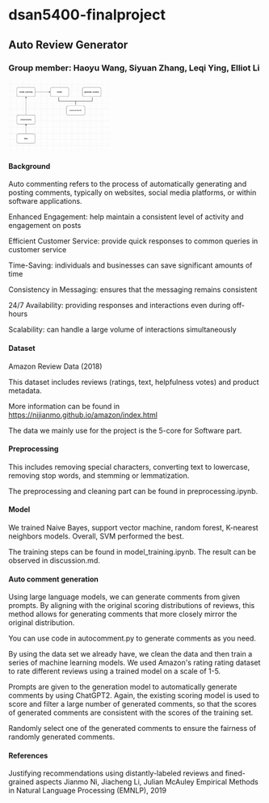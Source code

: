 # dsan5400-finalproject


## Auto Review Generator

### Group member: Haoyu Wang, Siyuan Zhang, Leqi Ying, Elliot Li

<img src="images/Diagram.png" alt="Error" width="200"/>

#### Background

Auto commenting refers to the process of automatically generating and posting comments, typically on websites, social media platforms, or within software applications.

Enhanced Engagement: help maintain a consistent level of activity and engagement on posts

Efficient Customer Service: provide quick responses to common queries in customer service

Time-Saving: individuals and businesses can save significant amounts of time

Consistency in Messaging: ensures that the messaging remains consistent

24/7 Availability: providing responses and interactions even during off-hours

Scalability: can handle a large volume of interactions simultaneously

#### Dataset

Amazon Review Data (2018)

This dataset includes reviews (ratings, text, helpfulness votes) and product metadata.

More information can be found in https://nijianmo.github.io/amazon/index.html

The data we mainly use for the project is the 5-core for Software part.

#### Preprocessing

This includes removing special characters, converting text to lowercase, removing stop words, and stemming or lemmatization.

The preprocessing and cleaning part can be found in preprocessing.ipynb.

#### Model

We trained Naive Bayes, support vector machine, random forest, K-nearest neighbors models. Overall, SVM performed the best.

The training steps can be found in model_training.ipynb. The result can be observed in discussion.md.

#### Auto comment generation

Using large language models, we can generate comments from given prompts. By aligning with the original scoring distributions of reviews, this method allows for generating comments that more closely mirror the original distribution.

You can use code in autocomment.py to generate comments as you need.


By using the data set we already have, we clean the data and then train a series of machine learning models.
We used Amazon's rating rating dataset to rate different reviews using a trained model on a scale of 1-5.

Prompts are given to the generation model to automatically generate comments by using ChatGPT2.
Again, the existing scoring model is used to score and filter a large number of generated comments, so that the scores of generated comments are consistent with the scores of the training set.

Randomly select one of the generated comments to ensure the fairness of randomly generated comments.

#### References

Justifying recommendations using distantly-labeled reviews and fined-grained aspects
Jianmo Ni, Jiacheng Li, Julian McAuley
Empirical Methods in Natural Language Processing (EMNLP), 2019